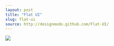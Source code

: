 ```yaml
---
layout: post
title: "Flat UI"
slug: flat-ui
source: http://designmodo.github.com/Flat-UI/
---
```


<img src="{{ site.url }}/assets/img/screenshots/flat-ui.jpg">
